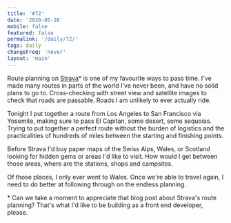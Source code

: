 ```yaml
---
title: '#72'
date: '2020-05-26'
mobile: false
featured: false
permalink: '/daily/72/'
tags: daily
changeFreq: 'never'
layout: 'main'
---
```


Route planning on [Strava](https://blog.strava.com/routes/)\* is one of my favourite ways to pass time. I've made many routes in parts of the world I've never been, and have no solid plans to go to. Cross-checking with street view and satellite images to check that roads are passable. Roads I am unlikely to ever actually ride.

Tonight I put together a route from Los Angeles to San Francisco via Yosemite, making sure to pass El Capitan, some desert, some sequoias. Trying to put together a perfect route without the burden of logistics and the practicalities of hundreds of miles between the starting and finishing points.

Before Strava I'd buy paper maps of the Swiss Alps, Wales, or Scotland looking for hidden gems or areas I'd like to visit. How would I get between those areas, where are the stations, shops and campsites.

Of those places, I only ever went to Wales. Once we're able to travel again, I need to do better at following through on the endless planning.

\* Can we take a moment to appreciate that blog post about Strava's route planning? That's what I'd like to be building as a front end developer, please.
